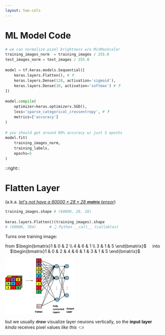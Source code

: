 ```yaml
---
layout: two-cols
---
```


# ML Model Code

```py
# we can normalize pixel brightness w/o MinMaxScaler
training_images_norm  = training_images / 255.0
test_images_norm = test_images / 255.0

model = tf.keras.models.Sequential([
    keras.layers.Flatten(), # ❓
    keras.layers.Dense(128, activation='sigmoid'), 
    keras.layers.Dense(10, activation='softmax') # ❓
])

model.compile(
    optimizer=keras.optimizers.SGD(),
    loss='sparse_categorical_crossentropy', # ❓
    metrics=['accuracy']
)

# you should get around 89% accuracy w/ just 5 epochs
model.fit(
    training_images_norm, 
    training_labels, 
    epochs=5
)
```

::right::

# Flatten Layer

(a.k.a. _[let's not have a $60000 \times 28 \times 28$ ~~matrix~~ tensor][1]_)

```py
training_images.shape # (60000, 28, 28)

keras.layers.Flatten()(training_images).shape
# (60000, 784)      # 👆 Python __call__ (callables)
```

Turns one training image:

from
$\begin{bmatrix}1 & 0 & 2 \\ 4 & 6 & 1 \\ 3 & 1 & 5 \end{bmatrix}$
&nbsp; &nbsp; into &nbsp; &nbsp; 
$\begin{bmatrix}1 & 0 & 2 & 4 & 6 & 1 & 3 & 1 & 5 \end{bmatrix}$

<div class="flex p-0 m-0">
  <img alt="flatten" src="/images/flatten.png" style="height: 180px; margin-left: auto; margin-right: auto; flex: 4" />

  <p style="flex: 3" class="p-4">
    but we usually <strike>draw</strike> visualize layer neurons vertically, 
    so the <b>input layer</b> <i>kinda</i> receives pixel values <i>like this 👈</i> 
  </p>
</div>

[1]: https://www.tensorflow.org/guide/tensor

<style>
  .slidev-code {
    overflow: hidden;
  }

  .katex {
    font-size: 0.85em !important;
  }
</style>